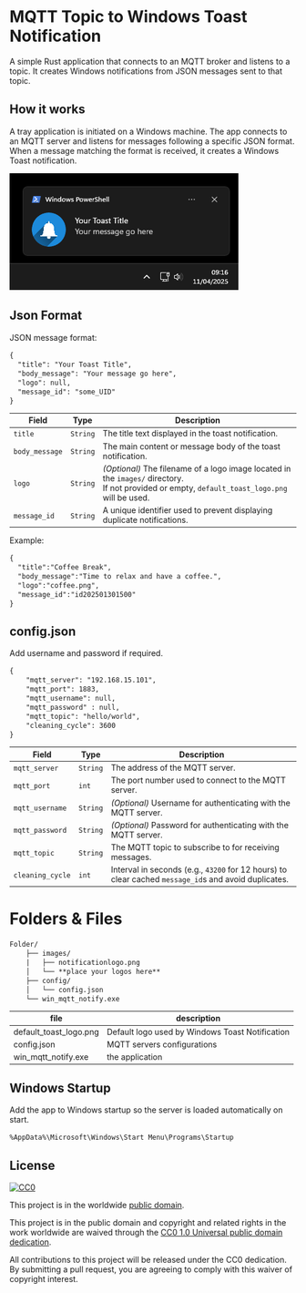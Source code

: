 # MQTT Topic to Windows Toast Notification

A simple Rust application that connects to an MQTT broker and listens to a topic. It creates Windows notifications from JSON messages sent to that topic.

## How it works

A tray application is initiated on a Windows machine. The app connects to an MQTT server and listens for messages following a specific JSON format. When a message matching the format is received, it creates a Windows Toast notification.

![alt text](screenshot_toast.png "Toast Screenshot")

## Json Format
JSON message format:
```
{
  "title": "Your Toast Title",
  "body_message": "Your message go here",
  "logo": null,
  "message_id": "some_UID"
}
```

| **Field**      | **Type** | **Description**                                                                                                                                     |
| -------------- | -------- | --------------------------------------------------------------------------------------------------------------------------------------------------- |
| `title`        | `String` | The title text displayed in the toast notification.                                                                                                 |
| `body_message` | `String` | The main content or message body of the toast notification.                                                                                         |
| `logo`         | `String` | _(Optional)_ The filename of a logo image located in the `images/` directory.  <br>If not provided or empty, `default_toast_logo.png` will be used. |
| `message_id`   | `String` | A unique identifier used to prevent displaying duplicate notifications.                                                                             | 

Example:
```
{
  "title":"Coffee Break",
  "body_message":"Time to relax and have a coffee.",
  "logo":"coffee.png",
  "message_id":"id202501301500"
}
```

## config.json
Add username and password if required.

```
{
    "mqtt_server": "192.168.15.101",
    "mqtt_port": 1883,
    "mqtt_username": null,
    "mqtt_password" : null,
    "mqtt_topic": "hello/world",
    "cleaning_cycle": 3600
}
```

| **Field**        | **Type** | **Description**                                                                                      |
| ---------------- | -------- | ---------------------------------------------------------------------------------------------------- |
| `mqtt_server`    | `String` | The address of the MQTT server.                                                                      |
| `mqtt_port`      | `int`    | The port number used to connect to the MQTT server.                                                  |
| `mqtt_username`  | `String` | _(Optional)_ Username for authenticating with the MQTT server.                                       |
| `mqtt_password`  | `String` | _(Optional)_ Password for authenticating with the MQTT server.                                       |
| `mqtt_topic`     | `String` | The MQTT topic to subscribe to for receiving messages.                                               | 
| `cleaning_cycle` | `int`    | Interval in seconds (e.g., `43200` for 12 hours) to clear cached `message_id`s and avoid duplicates. |


# Folders & Files

```
Folder/
    ├── images/
    |   ├── notificationlogo.png
    │   └── **place your logos here**
    ├── config/
    │   └── config.json
    └── win_mqtt_notify.exe
```
| file                   | description                                      |
| ---------------------- | ------------------------------------------------ |
| default_toast_logo.png | Default logo used by Windows Toast Notification  |
| config.json            | MQTT servers configurations                      |
| win_mqtt_notify.exe    | the application                                  | 


## Windows Startup

Add the app to Windows startup so the server is loaded automatically on start.

```
%AppData%\Microsoft\Windows\Start Menu\Programs\Startup
```

## License ##

[![CC0](https://licensebuttons.net/p/zero/1.0/88x31.png)](https://creativecommons.org/publicdomain/zero/1.0/)

This project is in the worldwide [public domain](LICENSE).

This project is in the public domain and copyright and related rights in the work worldwide are waived through the [CC0 1.0 Universal public domain dedication](https://creativecommons.org/publicdomain/zero/1.0/).

All contributions to this project will be released under the CC0 dedication. By submitting a pull request, you are agreeing to comply with this waiver of copyright interest.
